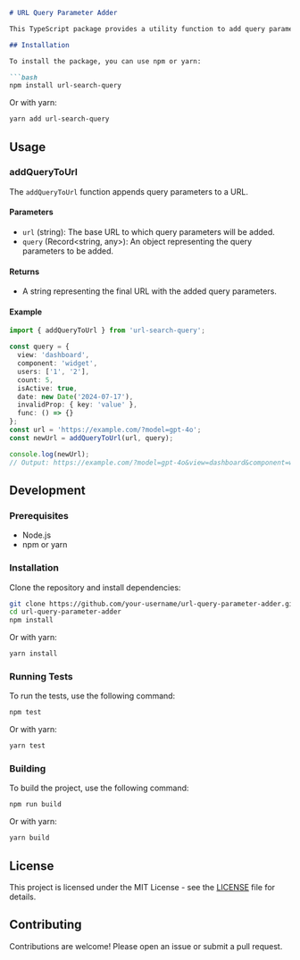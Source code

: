 ```markdown
# URL Query Parameter Adder

This TypeScript package provides a utility function to add query parameters to a given URL. It handles various types of values including strings, numbers, booleans, dates, and arrays of these types. It also ensures the URL does not exceed typical browser length limits.

## Installation

To install the package, you can use npm or yarn:

```bash
npm install url-search-query
```

Or with yarn:

```bash
yarn add url-search-query
```

## Usage

### addQueryToUrl

The `addQueryToUrl` function appends query parameters to a URL.

#### Parameters

- `url` (string): The base URL to which query parameters will be added.
- `query` (Record<string, any>): An object representing the query parameters to be added.

#### Returns

- A string representing the final URL with the added query parameters.

#### Example

```typescript
import { addQueryToUrl } from 'url-search-query';

const query = { 
  view: 'dashboard', 
  component: 'widget', 
  users: ['1', '2'], 
  count: 5, 
  isActive: true, 
  date: new Date('2024-07-17'), 
  invalidProp: { key: 'value' }, 
  func: () => {} 
};
const url = 'https://example.com/?model=gpt-4o';
const newUrl = addQueryToUrl(url, query);

console.log(newUrl);
// Output: https://example.com/?model=gpt-4o&view=dashboard&component=widget&users=1&users=2&count=5&isActive=true&date=2024-07-17T00:00:00.000Z
```

## Development

### Prerequisites

- Node.js
- npm or yarn

### Installation

Clone the repository and install dependencies:

```bash
git clone https://github.com/your-username/url-query-parameter-adder.git
cd url-query-parameter-adder
npm install
```

Or with yarn:

```bash
yarn install
```

### Running Tests

To run the tests, use the following command:

```bash
npm test
```

Or with yarn:

```bash
yarn test
```

### Building

To build the project, use the following command:

```bash
npm run build
```

Or with yarn:

```bash
yarn build
```

## License

This project is licensed under the MIT License - see the [LICENSE](LICENSE) file for details.

## Contributing

Contributions are welcome! Please open an issue or submit a pull request.
